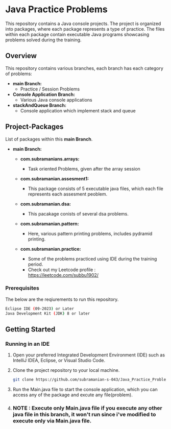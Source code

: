 # Java Practice Problems

This repository contains a Java console projects. The project is organized into packages, where each package represents a type of practice. The files within each package contain executable Java programs showcasing problems solved during the training.

## Overview

This repository contains various branches, each branch has each category of problems:

- **main Branch:**
  - Practice / Session Problems
- **Console Application Branch:**
  - Various Java console applications
- **stackAndQueue Branch:**
  - Console application which implement stack and queue

## Project-Packages

List of packages within this **main Branch**.

- **main Branch:**

  - **com.subramanians.arrays:**
    - Task oriented Problems, given after the array session
  
  - **com.subramanian.assesment1:**
    - This package consists of 5 executable java files, which each file represents each assesment peoblem.

  - **com.subramanian.dsa:**
    - This pacakage conists of several dsa problems.

  - **com.subramanian.pattern:**
    - Here, various pattern printing problems, includes pydramid printing.

   - **com.subramanian.practice:**
     - Some of the problems practiced using IDE during the training period.
     - Check out my Leetcode profile : https://leetcode.com/subbu1902/

### Prerequisites

The below are the reqiurements to run this repository.

```bash
Eclipse IDE (09-2023) or Later
Java Development Kit (JDK) 8 or later

```

## Getting Started

### Running in an IDE

1. Open your preferred Integrated Development Environment (IDE) such as IntelliJ IDEA, Eclipse, or Visual Studio Code.
2. Clone the project repository to your local machine.

   ```bash
   git clone https://github.com/subramanian-s-043/Java_Practice_Problems.git
   ```
3. Run the Main.java file to start the console application, which you can access any of the package and excute any file(problem).
4. ### NOTE : Execute only Main.java file if you execute any other java file in this branch, it won't run since i've modified to execute only via Main.java file.

